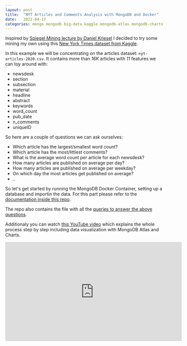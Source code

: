 ```yaml
---
layout: post
title:  "NYT Articles and Comments Analysis with MongoDB and Docker"
date:   2022-04-17
categories: mongo mongodb big-data kaggle mongodb-atlas mongodb-charts analysis docker
---
```


Inspired by [Spiegel Mining lecture by Daniel Kriesel](https://youtu.be/-YpwsdRKt8Q) I decided to try some mining my own using this [New York Times dataset from Kaggle](https://www.kaggle.com/datasets/benjaminawd/new-york-times-articles-comments-2020).

In this example we will be concentrating on the articles dataset: `nyt-articles-2020.csv`. It contains more than *16K* articles with *11* features we can toy around with:

* newsdesk
* section
* subsection
* material
* headline
* abstract
* keywords
* word_count
* pub_date
* n_comments
* uniqueID

So here are a couple of questions we can ask ourselves:

* Which article has the largest/smallest word count?
* Which article has the most/littlest comments?
* What is the average word count per article for each newsdesk?
* How many articles are published on average per day?
* How many articles are published on average per weekday?
* On which day the most articles get published on average?
* ..

So let's get started by running the MongoDB Docker Container, setting up a database and importin the data. For this part please refer to the [documentation inside this repo](https://github.com/goseind/nyt-article-analysis#run-the-docker-container).

The repo also contains the file with all the [queries to answer the above questions](https://github.com/goseind/nyt-article-analysis/blob/main/nyt-mongosh-queries).

Additionaly you can watch [this YouTube video](https://youtu.be/2HfKDJpGgQ8) which explains the whole process step by step including data visualization with MongoDB Atlas and Charts.

<iframe width="560" height="315" src="https://www.youtube.com/embed/2HfKDJpGgQ8" title="YouTube video player" frameborder="0" allow="accelerometer; autoplay; clipboard-write; encrypted-media; gyroscope; picture-in-picture" allowfullscreen></iframe>